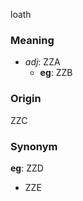 loath
### Meaning
+ _adj_: ZZA
    + __eg__: ZZB

### Origin

ZZC

### Synonym

__eg__: ZZD

+ ZZE


